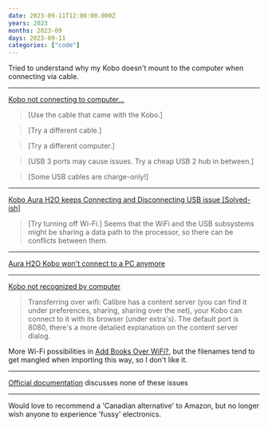 ```yaml
---
date: 2023-09-11T12:00:00.000Z
years: 2023
months: 2023-09
days: 2023-09-11
categories: ["code"]
---
```

Tried to understand why my Kobo doesn't mount to the computer when connecting via cable.

---

[Kobo not connecting to computer...](https://www.reddit.com/r/kobo/comments/mkb6lh/kobo_not_connecting_to_computer/)

> [Use the cable that came with the Kobo.]  

> [Try a different cable.]  

> [Try a different computer.]  

> [USB 3 ports may cause issues. Try a cheap USB 2 hub in between.]  

> [Some USB cables are charge-only!]

---

[Kobo Aura H2O keeps Connecting and Disconnecting USB issue [Solved-ish]](https://www.reddit.com/r/kobo/comments/om1xci/kobo_aura_h2o_keeps_connecting_and_disconnecting/)

> [Try turning off Wi-Fi.] Seems that the WiFi and the USB subsystems might be sharing a data path to the processor, so there can be conflicts between them.  

---

[Aura H2O Kobo won't connect to a PC anymore](https://www.mobileread.com/forums/showthread.php?s=3cfefe531d93be8fa3d577fae8ac0ef9&t=289265&page=2)

---

[Kobo not recognized by computer](https://www.reddit.com/r/kobo/comments/8cfygq/kobo_not_recognized_by_computer/)

> Transferring over wifi: Calibre has a content server (you can find it under preferences, sharing, sharing over the net), your Kobo can connect to it with its browser (under extra's). The default port is 8080, there's a more detailed explanation on the content server dialog.  

More Wi-Fi possibilities in [Add Books Over WiFi?](https://www.reddit.com/r/kobo/comments/ks5rr2/add_books_over_wifi/), but the filenames tend to get mangled when importing this way, so I don't like it.

---

[Official documentation](https://help.kobo.com/hc/en-us/articles/1500005659942-Troubleshoot-issues-connecting-your-eReader-to-your-computer-with-a-USB-cable) discusses none of these issues

---

Would love to recommend a 'Canadian alternative' to Amazon, but no longer wish anyone to experience 'fussy' electronics.
